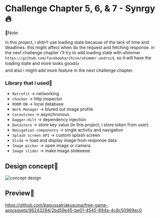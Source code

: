 # Challenge Chapter 5, 6, & 7 - Synrgy🔥

📌Note: <p>
in this project, i didn't use loading state because of the lack of time and deadlines. this might affect when do the request and fetching response. in the next challenge chapter i'll try to add loading state with shimmer `https://github.com/facebookarchive/shimmer-android`, so it will have the loading state and more looks good👍<br>
and also i might add more feature in the next challenge chapter.

### Library that i used🚀
- `Retrofit` -> networking
- `chucker` -> http inspector
- `ROOM DB` -> local database
- `Work Manager` -> blured out image profile
- `Coroutines` -> asynchronous
- `Dagger-Hilt` -> dependency injection
- `Datastore` -> store key value (in this project, i store token from user)
- `Navigation components` -> single activity and navigation
- `Splash screen API` -> custom splash screen
- `Glide` -> load and display image from response data
- `Image picker` -> open image or camera
- `Image slider` -> make image slideeeee

## Design concept🎨

![concept design](https://github.com/bagussatriakusuma/free-game-app/assets/96243284/f396dc80-8a70-4087-9276-0a70c0ad1503)

## Preview👀

https://github.com/bagussatriakusuma/free-game-app/assets/96243284/2bd59e45-be01-4545-894a-4c8c50969ec0
